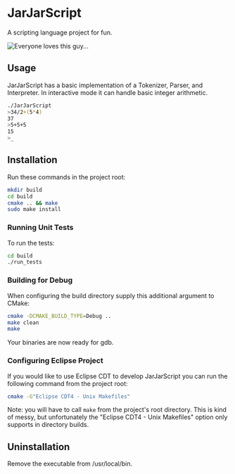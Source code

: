 # JarJarScript

A scripting language project for fun.

![Everyone loves this guy...](http://philip-wardlaw.com/images/jarjar.png)

## Usage

JarJarScript has a basic implementation of a Tokenizer, Parser, and Interpreter. In interactive mode it can handle basic integer arithmetic.

```bash
./JarJarScript 
>34/2+(5*4)
37
>5+5+5
15
>_
```

## Installation

Run these commands in the project root:
```bash
mkdir build
cd build
cmake .. && make
sudo make install
```

### Running Unit Tests

To run the tests:
```bash
cd build
./run_tests
```

### Building for Debug

When configuring the build directory supply this additional argument to CMake:

```bash
cmake -DCMAKE_BUILD_TYPE=Debug ..
make clean
make
```
Your binaries are now ready for gdb.


### Configuring Eclipse Project

If you would like to use Eclipse CDT to develop JarJarScript you can run the following command from the project root:

```bash
cmake -G"Eclipse CDT4 - Unix Makefiles"
```

Note: you will have to call ```make``` from the project's root directory. This is kind of messy, but unfortunately the "Eclipse CDT4 - Unix Makefiles" 
option only supports in directory builds.


## Uninstallation

Remove the executable from /usr/local/bin.





